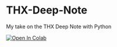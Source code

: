 # THX-Deep-Note
My take on the THX Deep Note with Python

<a target="_blank" href="https://colab.research.google.com/github/nerdymark/THX-Deep-Note/blob/main/THX-Deep-Note.ipynb">
  <img src="https://colab.research.google.com/assets/colab-badge.svg" alt="Open In Colab"/>
</a>
